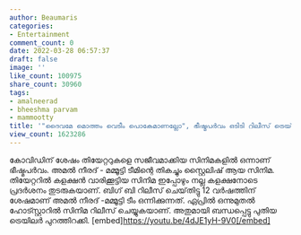 ```yaml
---
author: Beaumaris
categories:
- Entertainment
comment_count: 0
date: 2022-03-28 06:57:37
draft: false
image: ''
like_count: 100975
share_count: 30960
tags:
- amalneerad
- bheeshma parvam
- mammootty
title: '"ദൈവമേ മൊത്തം വെടീം പൊകേമാണല്ലോ", ഭീഷ്മപർവം ഒടിടി റിലീസ് ട്രെയ്‌ലർ'
view_count: 1623286
---
```


കോവിഡിന് ശേഷം തിയേറ്ററുകളെ സജീവമാക്കിയ സിനിമകളിൽ ഒന്നാണ് ഭീഷ്മപർവം. അമൽ നീരദ് - മമ്മൂട്ടി ടീമിന്റെ തികച്ചും സ്റ്റൈലിഷ് ആയ സിനിമ. തിയേറ്ററിൽ കളക്ഷൻ വാരിക്കൂട്ടിയ സിനിമ ഇപ്പോഴും നല്ല കളക്ഷനോടെ പ്രദർശനം തുടരുകയാണ്. ബിഗ് ബി റിലീസ് ചെയ്‌തിട്ടു 12 വർഷത്തിന് ശേഷമാണ് അമൽ നീരദ് -മമ്മൂട്ടി ടീം ഒന്നിക്കുന്നത്. ഏപ്രിൽ ഒന്നുമുതൽ ഹോട്സ്റ്റാറിൽ സിനിമ റിലീസ് ചെയ്യുകയാണ്. അതുമായി ബന്ധപ്പെട്ടു പുതിയ ട്രെയിലർ പുറത്തിറക്കി. [embed]https://youtu.be/4dJE1yH-9V0[/embed]